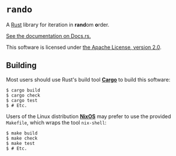 # `rando`

A [Rust] library for iteration in **rand**om **o**rder.

[See the documentation on Docs.rs.][docs]

This software is licensed under [the Apache License, version 2.0][Apache-2.0].

## Building

Most users should use Rust's build tool **[Cargo]** to build this software:

    $ cargo build
    $ cargo check
    $ cargo test
    $ # Etc.

Users of the Linux distribution **[NixOS]** may prefer to use the provided
`Makefile`, which wraps the tool `nix-shell`:

    $ make build
    $ make check
    $ make test
    $ # Etc.

[Apache-2.0]: <https://apache.org/licenses/LICENSE-2.0>
[Cargo]: <https://doc.rust-lang.org/cargo/>
[NixOS]: <https://nixos.org>
[Rust]: <https://www.rust-lang.org>
[docs]: <https://docs.rs/rando>
